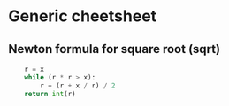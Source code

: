 # Generic cheetsheet

## Newton formula for square root (sqrt)

``` python
    r = x
    while (r * r > x):
        r = (r + x / r) / 2
    return int(r)
```

